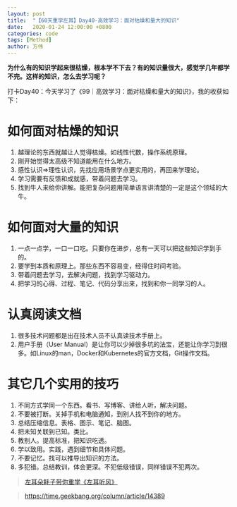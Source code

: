 ```yaml
---
layout: post
title:  "【60天重学左耳】Day40-高效学习：面对枯燥和量大的知识"
date:   2020-01-24 12:00:00 +0800
categories: code
tags: [Method]
author: 方伟
---
```


**为什么有的知识学起来很枯燥，根本学不下去？有的知识量很大，感觉学几年都学不完。这样的知识，怎么去学习呢？**

打卡Day40：今天学习了《99｜高效学习：面对枯燥和量大的知识》，我的收获如下：

# 如何面对枯燥的知识

1. 越理论的东西就越让人觉得枯燥。如线性代数，操作系统原理。
2. 刚开始觉得太高级不知道能用在什么地方。
3. 感性认识=>理性认识，先找应用场景学点更实用的，再回来学理论。
4. 学习需要有反馈和成就感，带着问题去学习。
5. 找到牛人来给你讲解。能把复杂问题用简单语言讲清楚的一定是这个领域的大牛。

# 如何面对大量的知识

1. 一点一点学，一口一口吃。只要你在进步，总有一天可以把这些知识学到手的。
2. 要学到本质和原理上。那些东西不容易变，经得住时间考验。
3. 带着问题去学习，去解决问题，找到学习驱动力。
3. 把学习的心得、过程、笔记、代码分享出来，找到和你一同学习的人。

# 认真阅读文档

1. 很多技术问题都是出在技术人员不认真读技术手册上。
2. 用户手册（User Manual）是让你可以少掉很多坑的法宝，还能让你学习到很多。如Linux的man，Docker和Kubernetes的官方文档，Git操作文档。

# 其它几个实用的技巧

1. 不同方式学同一个东西。看书、写博客、讲给人听，解决问题。
2. 不要被打断。关掉手机和电脑通知，到别人找不到你的地方。
3. 总结压缩信息。表格、图示、笔记、脑图。
4. 把未知关联到已知。类比。
5. 教别人。提高标准，把知识吃透。
6. 学以致用。实践，遇到细节和具体问题。
7. 不要记忆。找可以推导出知识的方法。
8. 多犯错。总结教训，体会更深。不犯低级错误，同样错误不犯两次。

> [左耳朵耗子带你重学《左耳听风》](https://time.geekbang.org/column/article/177414?utm_term=zeusL3AA0&utm_source=wechat&utm_medium=chongxuedaka)

> https://time.geekbang.org/column/article/14389

